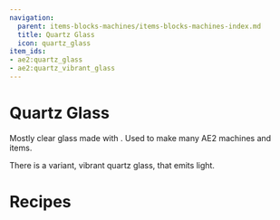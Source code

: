 ```yaml
---
navigation:
  parent: items-blocks-machines/items-blocks-machines-index.md
  title: Quartz Glass
  icon: quartz_glass
item_ids:
- ae2:quartz_glass
- ae2:quartz_vibrant_glass
---
```


# Quartz Glass

<BlockImage id="quartz_glass" scale="8" />

Mostly clear glass made with <ItemLink id="certus_quartz_dust" />.
Used to make many AE2 machines and items.

There is a variant, vibrant quartz glass, that emits light.

# Recipes

<RecipeFor id="quartz_glass" />

<RecipeFor id="quartz_vibrant_glass" />
